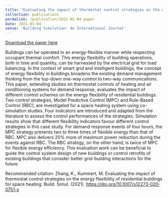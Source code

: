 ```yaml
---
title: "Evaluating the impact of thermostat control strategies on the energy flexibility of residential buildings for space heating"
collection: publications
permalink: /publication/2021-01-04-paper
date: 2021-01-04
venue: 'Building Simulation: An International Journal'
---
```

[Download the paper here](https://doi.org/10.1007/s12273-020-0751-x)

Buildings can be operated in an energy-flexible manner while respecting occupant thermal comfort. This energy flexibility of building operations, both in time and quantity, can be harnessed by the electrical grid for load balancing. In the context of smart grid and intelligent buildings, the concept of energy flexibility in buildings broadens the existing demand management thinking from the top-down one-way control to two-way communications. This paper, extending studies on thermostat controls of heating and air conditioning systems for demand response, evaluates the impact of different control schemes on the energy flexibility of residential buildings. Two control strategies, Model Predictive Control (MPC) and Rule-Based Control (RBC), are investigated for a space heating system using co-simulation studies. Four indicators are introduced and adapted from the literature to assess the control performances of the strategies. Simulation results show that different flexibility indicators favour different control strategies in this case study. For demand response events of four hours, the MPC strategy presents two to three times of flexible energy than that of RBC. MPC also delivers 20% more of maximum power reduction during the events against RBC. The RBC strategy, on the other hand, is twice of MPC for flexible energy efficiency. This evaluation work can be beneficial to guide the control system design of new buildings or control retrofits of existing buildings that consider better grid-building interactions for the future.


Recommended citation: Zhang, K., Kummert, M. Evaluating the impact of thermostat control strategies on the energy flexibility of residential buildings for space heating. Build. Simul. (2021). https://doi.org/10.1007/s12273-020-0751-x
